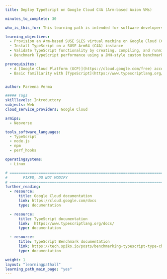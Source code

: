 ```yaml
---
title: Deploy TypeScript on Google Cloud C4A (Arm-based Axion VMs)

minutes_to_complete: 30

who_is_this_for: This learning path is intended for software developers deploying and optimizing TypeScript workloads on Linux/Arm64 environments, specifically using Google Cloud C4A virtual machines powered by Axion processors.

learning_objectives:
  - Provision an Arm-based SUSE SLES virtual machine on Google Cloud (C4A with Axion processors)
  - Install TypeScript on a SUSE Arm64 (C4A) instance
  - Validate TypeScript functionality by creating, compiling, and running a simple TypeScript script on the Arm64 VM
  - Benchmark TypeScript performance using a JMH-style custom benchmark with perf_hooks on Arm64 (Aarch64) architecture

prerequisites:
  - A [Google Cloud Platform (GCP)](https://cloud.google.com/free) account with billing enabled
  - Basic familiarity with [TypeScript](https://www.typescriptlang.org/) and Node.js runtime environment


author: Pareena Verma

##### Tags
skilllevels: Introductory
subjects: Web
cloud_service_providers: Google Cloud

armips:
  - Neoverse

tools_software_languages:
  - TypeScript
  - node.js
  - npm
  - perf_hooks

operatingsystems:
  - Linux

# ================================================================================
#       FIXED, DO NOT MODIFY
# ================================================================================
further_reading:
  - resource:
      title: Google Cloud documentation
      link: https://cloud.google.com/docs
      type: documentation

  - resource:
      title: TypeScript documentation
      link:  https://www.typescriptlang.org/docs/
      type: documentation

  - resource:
      title: TypeScript Benchmark documentation
      link: https://tech.spiko.io/posts/benchmarking-typescript-type-checking/
      type: documentation

weight: 1
layout: "learningpathall"
learning_path_main_page: "yes"
---
```

